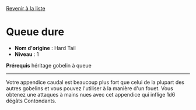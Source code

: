 [Revenir à la liste](list.md)

# Queue dure

 * **Nom d'origine** : Hard Tail
 * **Niveau** : 1


<p><span id="ctl00_MainContent_DetailedOutput"><strong>Prérequis</strong> héritage gobelin à queue<br></span></p>
<hr>
<p>Votre appendice caudal est beaucoup plus fort que celui de la plupart des autres gobelins et vous pouvez l'utiliser à la manière d'un fouet. Vous obtenez une attaques à mains nues avec cet appendice qui inflige 1d6 dégâts Contondants.</p>